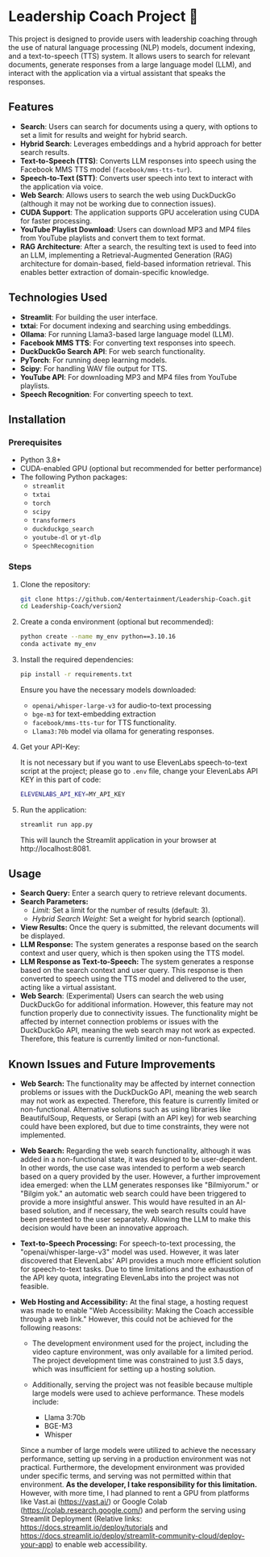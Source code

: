 # Leadership Coach Project 🚀

This project is designed to provide users with leadership coaching through the use of natural language processing (NLP) models, document indexing, and a text-to-speech (TTS) system. It allows users to search for relevant documents, generate responses from a large language model (LLM), and interact with the application via a virtual assistant that speaks the responses.

## Features

- **Search**: Users can search for documents using a query, with options to set a limit for results and weight for hybrid search.
- **Hybrid Search**: Leverages embeddings and a hybrid approach for better search results.
- **Text-to-Speech (TTS)**: Converts LLM responses into speech using the Facebook MMS TTS model (`facebook/mms-tts-tur`).
- **Speech-to-Text (STT)**: Converts user speech into text to interact with the application via voice.
- **Web Search**: Allows users to search the web using DuckDuckGo (although it may not be working due to connection issues).
- **CUDA Support**: The application supports GPU acceleration using CUDA for faster processing.
- **YouTube Playlist Download**: Users can download MP3 and MP4 files from YouTube playlists and convert them to text format.
- **RAG Architecture**: After a search, the resulting text is used to feed into an LLM, implementing a Retrieval-Augmented Generation (RAG) architecture for domain-based, field-based information retrieval. This enables better extraction of domain-specific knowledge.

## Technologies Used

- **Streamlit**: For building the user interface.
- **txtai**: For document indexing and searching using embeddings.
- **Ollama**: For running Llama3-based large language model (LLM).
- **Facebook MMS TTS**: For converting text responses into speech.
- **DuckDuckGo Search API**: For web search functionality.
- **PyTorch**: For running deep learning models.
- **Scipy**: For handling WAV file output for TTS.
- **YouTube API**: For downloading MP3 and MP4 files from YouTube playlists.
- **Speech Recognition**: For converting speech to text.

## Installation

### Prerequisites

- Python 3.8+
- CUDA-enabled GPU (optional but recommended for better performance)
- The following Python packages:
  - `streamlit`
  - `txtai`
  - `torch`
  - `scipy`
  - `transformers`
  - `duckduckgo_search`
  - `youtube-dl` or `yt-dlp`
  - `SpeechRecognition`


### Steps

1. Clone the repository:
    ```bash
    git clone https://github.com/4entertainment/Leadership-Coach.git
    cd Leadership-Coach/version2
    ```

2. Create a conda environment (optional but recommended):

    ```bash
    python create --name my_env python==3.10.16
    conda activate my_env
    ```

3. Install the required dependencies:
    ```bash
    pip install -r requirements.txt
    ```
    Ensure you have the necessary models downloaded:

    - `openai/whisper-large-v3` for audio-to-text processing
    - `bge-m3` for text-embedding extraction
    - `facebook/mms-tts-tur` for TTS functionality.
    - `Llama3:70b` model via ollama for generating responses.

4. Get your API-Key:

    It is not necessary but if you want to use ElevenLabs speech-to-text script at the project; please go to `.env` file, change your ElevenLabs API KEY in this part of code: 
    ```bash
    ELEVENLABS_API_KEY=MY_API_KEY
    ```

5. Run the application:

    ```bash
    streamlit run app.py
    ```
    This will launch the Streamlit application in your browser at http://localhost:8081.

## Usage
- **Search Query:** Enter a search query to retrieve relevant documents.
- **Search Parameters:**
    - *Limit:* Set a limit for the number of results (default: 3).
    - *Hybrid Search Weight:* Set a weight for hybrid search (optional).
- **View Results:** Once the query is submitted, the relevant documents will be displayed.
- **LLM Response:** The system generates a response based on the search context and user query, which is then spoken using the TTS model.
- **LLM Response as Text-to-Speech:** The system generates a response based on the search context and user query. This response is then converted to speech using the TTS model and delivered to the user, acting like a virtual assistant.
- **Web Search**: (Experimental) Users can search the web using DuckDuckGo for additional information. However, this feature may not function properly due to connectivity issues. The functionality might be affected by internet connection problems or issues with the DuckDuckGo API, meaning the web search may not work as expected. Therefore, this feature is currently limited or non-functional.



## Known Issues and Future Improvements
- **Web Search:** The functionality may be affected by internet connection problems or issues with the DuckDuckGo API, meaning the web search may not work as expected. Therefore, this feature is currently limited or non-functional. Alternative solutions such as using libraries like BeautifulSoup, Requests, or Serapi (with an API key) for web searching could have been explored, but due to time constraints, they were not implemented.

- **Web Search:** Regarding the web search functionality, although it was added in a non-functional state, it was designed to be user-dependent. In other words, the use case was intended to perform a web search based on a query provided by the user. However, a further improvement idea emerged: when the LLM generates responses like "Bilmiyorum." or "Bilgim yok." an automatic web search could have been triggered to provide a more insightful answer. This would have resulted in an AI-based solution, and if necessary, the web search results could have been presented to the user separately. Allowing the LLM to make this decision would have been an innovative approach.

- **Text-to-Speech Processing:** For speech-to-text processing, the "openai/whisper-large-v3" model was used. However, it was later discovered that ElevenLabs' API provides a much more efficient solution for speech-to-text tasks. Due to time limitations and the exhaustion of the API key quota, integrating ElevenLabs into the project was not feasible.

- **Web Hosting and Accessibility:** At the final stage, a hosting request was made to enable "Web Accessibility: Making the Coach accessible through a web link." However, this could not be achieved for the following reasons:

    - The development environment used for the project, including the video capture environment, was only available for a limited period. The project development time was constrained to just 3.5 days, which was insufficient for setting up a hosting solution.

    - Additionally, serving the project was not feasible because multiple large models were used to achieve performance. These models include:

        - Llama 3:70b
        - BGE-M3
        - Whisper

    Since a number of large models were utilized to achieve the necessary performance, setting up serving in a production environment was not practical. Furthermore, the development environment was provided under specific terms, and serving was not permitted within that environment. **As the developer, I take responsibility for this limitation.** However, with more time, I had planned to rent a GPU from platforms like Vast.ai (https://vast.ai/) or Google Colab (https://colab.research.google.com/) and perform the serving using Streamlit Deployment (Relative links: https://docs.streamlit.io/deploy/tutorials and https://docs.streamlit.io/deploy/streamlit-community-cloud/deploy-your-app) to enable web accessibility.
